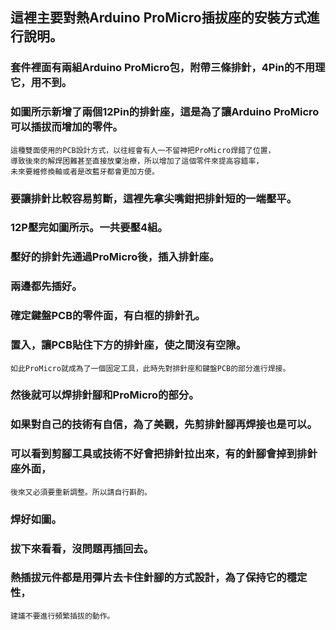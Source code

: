 ## 這裡主要對熱Arduino ProMicro插拔座的安裝方式進行說明。

  

### 套件裡面有兩組Arduino ProMicro包，附帶三條排針，4Pin的不用理它，用不到。

  

### 如圖所示新增了兩個12Pin的排針座，這是為了讓Arduino ProMicro可以插拔而增加的零件。
    這種雙面使用的PCB設計方式，以往經會有人一不留神把ProMicro焊錯了位置，
    導致後來的解焊困難甚至直接放棄治療，所以增加了這個零件來提高容錯率，
    未來要維修換軸或者是改藍牙都會更加方便。

  

### 要讓排針比較容易剪斷，這裡先拿尖嘴鉗把排針短的一端壓平。

  

### 12P壓完如圖所示。一共要壓4組。

  

### 壓好的排針先通過ProMicro後，插入排針座。

  

### 兩邊都先插好。

  

### 確定鍵盤PCB的零件面，有白框的排針孔。

  

### 置入，讓PCB貼住下方的排針座，使之間沒有空隙。

    如此ProMicro就成為了一個固定工具，此時先對排針座和鍵盤PCB的部分進行焊接。

### 然後就可以焊排針腳和ProMicro的部分。

### 如果對自己的技術有自信，為了美觀，先剪排針腳再焊接也是可以。

### 可以看到剪腳工具或技術不好會把排針拉出來，有的針腳會掉到排針座外面，

    後來又必須要重新調整。所以請自行斟酌。

### 焊好如圖。

### 拔下來看看，沒問題再插回去。

### 熱插拔元件都是用彈片去卡住針腳的方式設計，為了保持它的穩定性，

    建議不要進行頻繁插拔的動作。

  
